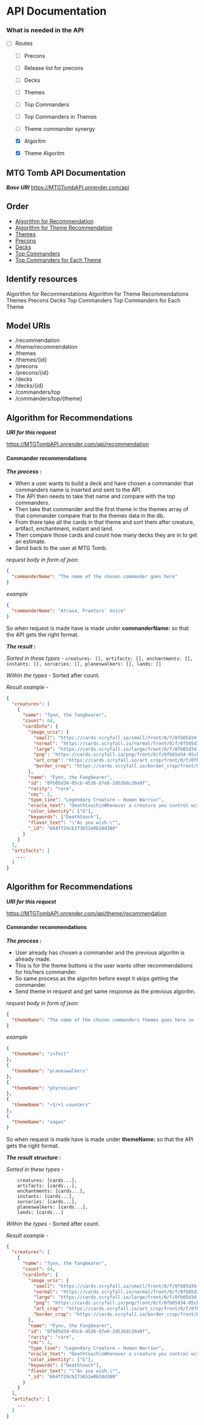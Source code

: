 # API Documentation

### What is needed in the API

- [ ] Routes
    - [ ] Precons
    - [ ] Release list for precons
    - [ ] Decks
    - [ ] Themes
    - [ ] Top Commanders
    - [ ] Top Commanders in Themes
    - [ ] Theme commander synergy
    - [x] Algoritm
    - [x] Theme Algoritm


## MTG Tomb API Documentation


***Base URI***
https://MTGTombAPI.onrender.com/api

## Order
- [Algorithm for Recommendation](#algorithm-for-recommendation)
- [Algorithm for Theme Recommendation](#algorithm-for-theme-recommendation)
- [Themes](#themes)
- [Precons](#precons)
- [Decks](#decks)
- [Top Commanders](#top-commanders)
- [Top Commanders for Each Theme](#top-commanders-for-each-theme)

## Identify resources

Algorithm for Recommendations
Algorithm for Theme Recommendations
Themes
Precons
Decks
Top Commanders
Top Commanders for Each Theme

## Model URIs

- /recommendation
- /theme/recommendation
- /themes
- /themes/{id}
- /precons
- /precons/{id}
- /decks
- /decks/{id}
- /commanders/top
- /commanders/top/{theme}

## Algorithm for Recommendations

***URI for this request***

https://MTGTombAPI.onrender.com/api/recommendation

#### Commander recommendations

***The process :***

- When a user wants to build a deck and have chosen a commander that commanders name is inserted and sent to the API.
- The API then needs to take that name and compare with the top commanders.
- Then take that commander and the first theme in the themes array of that commander compare that to the themes data in the db.
- From there take all the cards in that theme and sort them after creature, artifact, enchantment, instant and land.
- Then compare those cards and count how many decks they are in to get an estimate.
- Send back to the user at MTG Tomb.

*request body in form of json:*

```json 
{
  "commanderName": "The name of the chosen commander goes here"
}
```


*example*
```json 
{
  "commanderName": "Atraxa, Praetors' Voice"
}
```

So when request is made have is made under **commanderName:** so that the API gets the right format.

***The result :***

*Sorted in these types -* ```creatures: [],
      artifacts: [],
      enchantments: [],
      instants: [],
      sorceries: [],
      planeswalkers: [],
      lands: []```

*Within the types -* Sorted after count.

*Result example -*

```json
{
  "creatures": [
    {
      "name": "fynn, the fangbearer",
      "count": 64,
      "cardInfo": {
        "image_uris": {
          "small": "https://cards.scryfall.io/small/front/0/f/0fb05d34-05cb-4536-b7e6-2d526dc30a9f.jpg?1695476886",
          "normal": "https://cards.scryfall.io/normal/front/0/f/0fb05d34-05cb-4536-b7e6-2d526dc30a9f.jpg?1695476886",
          "large": "https://cards.scryfall.io/large/front/0/f/0fb05d34-05cb-4536-b7e6-2d526dc30a9f.jpg?1695476886",
          "png": "https://cards.scryfall.io/png/front/0/f/0fb05d34-05cb-4536-b7e6-2d526dc30a9f.png?1695476886",
          "art_crop": "https://cards.scryfall.io/art_crop/front/0/f/0fb05d34-05cb-4536-b7e6-2d526dc30a9f.jpg?1695476886",
          "border_crop": "https://cards.scryfall.io/border_crop/front/0/f/0fb05d34-05cb-4536-b7e6-2d526dc30a9f.jpg?1695476886"
        },
        "name": "Fynn, the Fangbearer",
        "id": "0fb05d34-05cb-4536-b7e6-2d526dc30a9f",
        "rarity": "rare",
        "cmc": 2,
        "type_line": "Legendary Creature — Human Warrior",
        "oracle_text": "Deathtouch\nWhenever a creature you control with deathtouch deals combat damage to a player, that player gets two poison counters. (A player with ten or more poison counters loses the game.)",
        "color_identity": ["G"],
        "keywords": ["Deathtouch"],
        "flavor_text": "\"As you wish.\"",
        "_id": "664ff24cb273651e0b34d380"
      }
    }
  ],
  "artifacts": [
    ...
  ]
}
```


## Algorithm for Recommendations


***URI for this request***

https://MTGTombAPI.onrender.com/api/theme/recommendation

#### Commander recommendations

***The process :***

- User already has chosen a commander and the previous algoritm is already made. 
- This is for the theme buttons is the user wants other recommendations for his/hers commander. 
- So same process as the algoritm before exept it skips getting the commander.
- Send theme in request and get same response as the previous algoritm.

*request body in form of json:*

```json 
{
  "themeName": "The name of the chosen commanders themes goes here so for each theme do one of these."
}
```

*example*

```json 
{
  "themeName": "infect"
},
{
  "themeName": "planeswalkers"
},
{
  "themeName": "phyrexians"
},
{
  "themeName": "+1/+1 counters"
},
{
  "themeName": "sagas"
}
```

So when request is made have is made under **themeName:** so that the API gets the right format.

***The result structure :***

*Sorted in these types -* 
```
    creatures: [cards...],
    artifacts: [cards...],
    enchantments: [cards...],
    instants: [cards...],
    sorceries: [cards...],
    planeswalkers: [cards...],
    lands: [cards...]
```

*Within the types -* Sorted after count.

*Result example -*

```json
{
  "creatures": [
    {
      "name": "fynn, the fangbearer",
      "count": 64,
      "cardInfo": {
        "image_uris": {
          "small": "https://cards.scryfall.io/small/front/0/f/0fb05d34-05cb-4536-b7e6-2d526dc30a9f.jpg?1695476886",
          "normal": "https://cards.scryfall.io/normal/front/0/f/0fb05d34-05cb-4536-b7e6-2d526dc30a9f.jpg?1695476886",
          "large": "https://cards.scryfall.io/large/front/0/f/0fb05d34-05cb-4536-b7e6-2d526dc30a9f.jpg?1695476886",
          "png": "https://cards.scryfall.io/png/front/0/f/0fb05d34-05cb-4536-b7e6-2d526dc30a9f.png?1695476886",
          "art_crop": "https://cards.scryfall.io/art_crop/front/0/f/0fb05d34-05cb-4536-b7e6-2d526dc30a9f.jpg?1695476886",
          "border_crop": "https://cards.scryfall.io/border_crop/front/0/f/0fb05d34-05cb-4536-b7e6-2d526dc30a9f.jpg?1695476886"
        },
        "name": "Fynn, the Fangbearer",
        "id": "0fb05d34-05cb-4536-b7e6-2d526dc30a9f",
        "rarity": "rare",
        "cmc": 2,
        "type_line": "Legendary Creature — Human Warrior",
        "oracle_text": "Deathtouch\nWhenever a creature you control with deathtouch deals combat damage to a player, that player gets two poison counters. (A player with ten or more poison counters loses the game.)",
        "color_identity": ["G"],
        "keywords": ["Deathtouch"],
        "flavor_text": "\"As you wish.\"",
        "_id": "664ff24cb273651e0b34d380"
      }
    }
  ],
  "artifacts": [
    ...
  ]
}
```